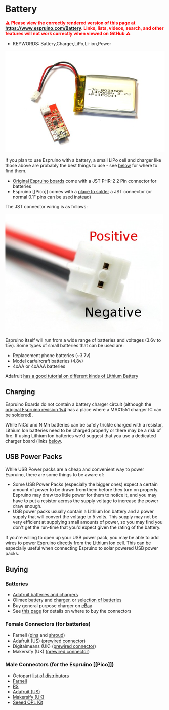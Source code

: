 <!--- Copyright (c) 2013 Gordon Williams, Pur3 Ltd. See the file LICENSE for copying permission. -->
Battery
=========

<span style="color:red">:warning: **Please view the correctly rendered version of this page at https://www.espruino.com/Battery. Links, lists, videos, search, and other features will not work correctly when viewed on GitHub** :warning:</span>

* KEYWORDS: Battery,Charger,LiPo,Li-ion,Power

![Battery and Charger](Battery/olimex.jpg)

If you plan to use Espruino with a battery, a small LiPo cell and charger like those above are probably the best things to use - see [below](#buying) for where to find them.

* [Original Espruino boards](/EspruinoBoard) come with a JST PHR-2 2 Pin connector for batteries
* Espruino [[Pico]] comes with a [place to solder](/Pico#battery) a JST connector (or normal 0.1" pins can be used instead)

The JST connector wiring is as follows:

![JST wiring](Battery/jst.jpg)

Espruino itself will run from a wide range of batteries and voltages (3.6v to 15v). Some types of small batteries that can be used are:

* Replacement phone batteries (~3.7v)
* Model car/aircraft batteries (4.8v)
* 4xAA or 4xAAA batteries

Adafruit [has a good tutorial on different kinds of Lithium Battery](https://learn.adafruit.com/li-ion-and-lipoly-batteries?view=all)

Charging
-------

Espruino Boards do not contain a battery charger circuit (although the [original Espruino revision 1v4](/EspruinoBoard) has a place where a MAX1551 charger IC can be soldered).

While NiCd and NiMh batteries can be safely trickle charged with a resistor, Lithium Ion batteries need to be charged properly or there may be a risk of fire. If using Lithium Ion batteries we'd suggest that you use a dedicated charger board (links [below](#buying).

USB Power Packs
-------------

While USB Power packs are a cheap and convenient way to power Espruino, there are some things to be aware of:

* Some USB Power Packs (especially the bigger ones) expect a certain amount of power to be drawn from them before they turn on properly. Espruino may draw too little power for them to notice it, and you may have to put a resistor across the supply voltage to increase the power draw enough.
* USB power packs usually contain a Lithium Ion battery and a power supply that will convert the voltage to 5 volts. This supply may not be very efficient at supplying small amounts of power, so you may find you don't get the run-time that you'd expect given the rating of the battery.

If you're willing to open up your USB power pack, you may be able to add wires to power Espruino directly from the Lithium Ion cell. This can be especially useful when connecting Espruino to solar powered USB power packs.

<a name="buying"></a>Buying 
------

### Batteries

* [Adafruit batteries and chargers](http://www.adafruit.com/categories/138)
* Olimex [battery](https://www.olimex.com/Products/Power/BATTERY-LIPO1400mAh/) and [charger](https://www.olimex.com/Products/Power/USB-uLiPo/), or [selection of batteries](https://www.olimex.com/Products/Power/)
* Buy general purpose charger on [eBay](http://www.ebay.com/sch/i.html?_nkw=genuine+b6+imax) 
* See [this page](/EspruinoBoard#connecting_batteries) for details on where to buy the connectors

### Female Connectors (for batteries)

* Farnell ([pins](http://uk.farnell.com/jst-japan-solderless-terminals/sph-002t-p0-5s/contact-loose-piece-0-05-0-22mm/dp/3617210) and [shroud](http://uk.farnell.com/jst-japan-solderless-terminals/phr-2/housing-2way-2mm/dp/3616186))
* Adafruit (US) ([prewired connector](http://www.adafruit.com/products/261))
* Digitalmeans (UK) ([prewired connector](https://digitalmeans.co.uk/shop/jst_2pin_power_connector-2mm_pitch-20))
* Makersify (UK) ([prewired connector](http://makersify.com/products/adafruit-jst-2-pin-cable))

### Male Connectors (for the Espruino [[Pico]])

* Octopart [list of distributors](https://octopart.com/s2b-ph-sm4-tb%28lf%29%28sn%29-jst-248913)
* [Farnell](http://uk.farnell.com/jst-japan-solderless-terminals/s2b-ph-sm4-tb-lf-sn/connector-header-smt-r-a-2mm-2way/dp/9492615)
* [RS](http://uk.rs-online.com/web/p/products/6881353/)
* [Adafruit (US)](http://www.adafruit.com/products/1769)
* [Makersify (UK)](http://makersify.com/products/adafruit-jst-ph-2-pin-smt-right-angle-connector)
* [Seeed OPL Kit](http://www.seeedstudio.com/depot/Open-Parts-LibraryBasic-V2-p-1560.html)
